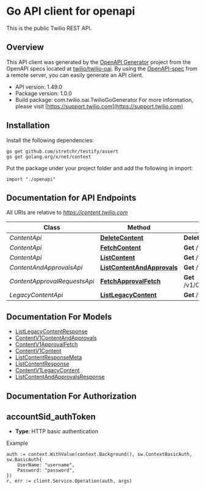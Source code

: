 # Go API client for openapi

This is the public Twilio REST API.

## Overview
This API client was generated by the [OpenAPI Generator](https://openapi-generator.tech) project from the OpenAPI specs located at [twilio/twilio-oai](https://github.com/twilio/twilio-oai/tree/main/spec).  By using the [OpenAPI-spec](https://www.openapis.org/) from a remote server, you can easily generate an API client.

- API version: 1.49.0
- Package version: 1.0.0
- Build package: com.twilio.oai.TwilioGoGenerator
For more information, please visit [https://support.twilio.com](https://support.twilio.com)

## Installation

Install the following dependencies:

```shell
go get github.com/stretchr/testify/assert
go get golang.org/x/net/context
```

Put the package under your project folder and add the following in import:

```golang
import "./openapi"
```

## Documentation for API Endpoints

All URIs are relative to *https://content.twilio.com*

Class | Method | HTTP request | Description
------------ | ------------- | ------------- | -------------
*ContentApi* | [**DeleteContent**](docs/ContentApi.md#deletecontent) | **Delete** /v1/Content/{Sid} | 
*ContentApi* | [**FetchContent**](docs/ContentApi.md#fetchcontent) | **Get** /v1/Content/{Sid} | 
*ContentApi* | [**ListContent**](docs/ContentApi.md#listcontent) | **Get** /v1/Content | 
*ContentAndApprovalsApi* | [**ListContentAndApprovals**](docs/ContentAndApprovalsApi.md#listcontentandapprovals) | **Get** /v1/ContentAndApprovals | 
*ContentApprovalRequestsApi* | [**FetchApprovalFetch**](docs/ContentApprovalRequestsApi.md#fetchapprovalfetch) | **Get** /v1/Content/{Sid}/ApprovalRequests | 
*LegacyContentApi* | [**ListLegacyContent**](docs/LegacyContentApi.md#listlegacycontent) | **Get** /v1/LegacyContent | 


## Documentation For Models

 - [ListLegacyContentResponse](docs/ListLegacyContentResponse.md)
 - [ContentV1ContentAndApprovals](docs/ContentV1ContentAndApprovals.md)
 - [ContentV1ApprovalFetch](docs/ContentV1ApprovalFetch.md)
 - [ContentV1Content](docs/ContentV1Content.md)
 - [ListContentResponseMeta](docs/ListContentResponseMeta.md)
 - [ListContentResponse](docs/ListContentResponse.md)
 - [ContentV1LegacyContent](docs/ContentV1LegacyContent.md)
 - [ListContentAndApprovalsResponse](docs/ListContentAndApprovalsResponse.md)


## Documentation For Authorization



## accountSid_authToken

- **Type**: HTTP basic authentication

Example

```golang
auth := context.WithValue(context.Background(), sw.ContextBasicAuth, sw.BasicAuth{
    UserName: "username",
    Password: "password",
})
r, err := client.Service.Operation(auth, args)
```

